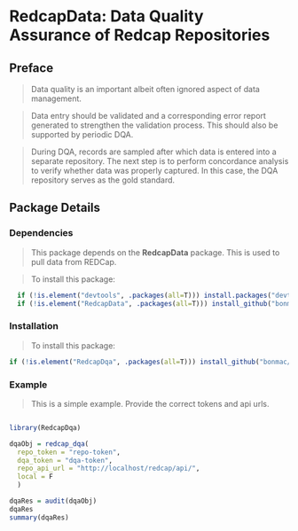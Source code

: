 # RedcapData: Data Quality Assurance of Redcap Repositories

## Preface

> Data quality is an important albeit often ignored aspect of data management. 

> Data entry should be validated and a corresponding error report generated to strengthen the validation process. This should also be supported by periodic DQA. 

> During DQA, records are sampled after which data is entered into a separate repository. The next step is to perform concordance analysis to verify whether data was properly captured. In this case, the DQA repository serves as the gold standard.

## Package Details

### Dependencies

> This package depends on the **RedcapData** package. This is used to pull data from REDCap.

> To install this package:

```r
  if (!is.element("devtools", .packages(all=T))) install.packages("devtools")
  if (!is.element("RedcapData", .packages(all=T))) install_github("bonmac/RedcapData")
```

### Installation

> To install this package:

```r
if (!is.element("RedcapDqa", .packages(all=T))) install_github("bonmac/RedcapDqa")
```

### Example

> This is a simple example. Provide the correct tokens and api urls.

```r

library(RedcapDqa)

dqaObj = redcap_dqa(
  repo_token = "repo-token", 
  dqa_token = "dqa-token", 
  repo_api_url = "http://localhost/redcap/api/", 
  local = F
  )

dqaRes = audit(dqaObj)
dqaRes
summary(dqaRes)

```